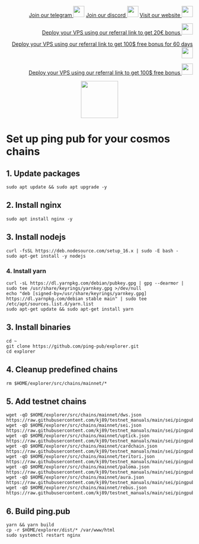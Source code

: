 <p style="font-size:14px" align="right">
<a href="https://t.me/kjnotes" target="_blank">Join our telegram <img src="https://user-images.githubusercontent.com/50621007/183283867-56b4d69f-bc6e-4939-b00a-72aa019d1aea.png" width="30"/></a>
<a href="https://discord.gg/fRVzvPBh" target="_blank">Join our discord <img src="https://user-images.githubusercontent.com/50621007/176236430-53b0f4de-41ff-41f7-92a1-4233890a90c8.png" width="30"/></a>
<a href="https://kjnodes.com/" target="_blank">Visit our website <img src="https://user-images.githubusercontent.com/50621007/168689709-7e537ca6-b6b8-4adc-9bd0-186ea4ea4aed.png" width="30"/></a>
</p>

<p style="font-size:14px" align="right">
<a href="https://hetzner.cloud/?ref=y8pQKS2nNy7i" target="_blank">Deploy your VPS using our referral link to get 20€ bonus <img src="https://user-images.githubusercontent.com/50621007/174612278-11716b2a-d662-487e-8085-3686278dd869.png" width="30"/></a>
</p>
<p style="font-size:14px" align="right">
<a href="https://m.do.co/c/17b61545ca3a" target="_blank">Deploy your VPS using our referral link to get 100$ free bonus for 60 days <img src="https://user-images.githubusercontent.com/50621007/183284313-adf81164-6db4-4284-9ea0-bcb841936350.png" width="30"/></a>
</p>
<p style="font-size:14px" align="right">
<a href="https://www.vultr.com/?ref=7418642" target="_blank">Deploy your VPS using our referral link to get 100$ free bonus <img src="https://user-images.githubusercontent.com/50621007/183284971-86057dc2-2009-4d40-a1d4-f0901637033a.png" width="30"/></a>
</p>

<p align="center">
  <img height="100" height="auto" src="https://user-images.githubusercontent.com/50621007/169664551-39020c2e-fa95-483b-916b-c52ce4cb907c.png">
</p>

# Set up ping pub for your cosmos chains

## 1. Update packages
```
sudo apt update && sudo apt upgrade -y
```

## 2. Install nginx
```
sudo apt install nginx -y
```

## 3. Install nodejs
```
curl -fsSL https://deb.nodesource.com/setup_16.x | sudo -E bash -
sudo apt-get install -y nodejs
```

### 4. Install yarn
```
curl -sL https://dl.yarnpkg.com/debian/pubkey.gpg | gpg --dearmor | sudo tee /usr/share/keyrings/yarnkey.gpg >/dev/null
echo "deb [signed-by=/usr/share/keyrings/yarnkey.gpg] https://dl.yarnpkg.com/debian stable main" | sudo tee /etc/apt/sources.list.d/yarn.list
sudo apt-get update && sudo apt-get install yarn
```

## 3. Install binaries
```
cd ~
git clone https://github.com/ping-pub/explorer.git
cd explorer
```

## 4. Cleanup predefined chains
```
rm $HOME/explorer/src/chains/mainnet/*
```

## 5. Add testnet chains
```
wget -qO $HOME/explorer/src/chains/mainnet/dws.json https://raw.githubusercontent.com/kj89/testnet_manuals/main/sei/pingpub_chains/dws.json
wget -qO $HOME/explorer/src/chains/mainnet/sei.json https://raw.githubusercontent.com/kj89/testnet_manuals/main/sei/pingpub_chains/sei.json
wget -qO $HOME/explorer/src/chains/mainnet/uptick.json https://raw.githubusercontent.com/kj89/testnet_manuals/main/sei/pingpub_chains/uptick.json
wget -qO $HOME/explorer/src/chains/mainnet/cardchain.json https://raw.githubusercontent.com/kj89/testnet_manuals/main/sei/pingpub_chains/cardchain.json
wget -qO $HOME/explorer/src/chains/mainnet/teritori.json https://raw.githubusercontent.com/kj89/testnet_manuals/main/sei/pingpub_chains/teritori.json
wget -qO $HOME/explorer/src/chains/mainnet/paloma.json https://raw.githubusercontent.com/kj89/testnet_manuals/main/sei/pingpub_chains/paloma.json
wget -qO $HOME/explorer/src/chains/mainnet/aura.json https://raw.githubusercontent.com/kj89/testnet_manuals/main/sei/pingpub_chains/aura.json
wget -qO $HOME/explorer/src/chains/mainnet/rebus.json https://raw.githubusercontent.com/kj89/testnet_manuals/main/sei/pingpub_chains/rebus.json
```

## 6. Build ping.pub
```
yarn && yarn build
cp -r $HOME/explorer/dist/* /var/www/html
sudo systemctl restart nginx
```
